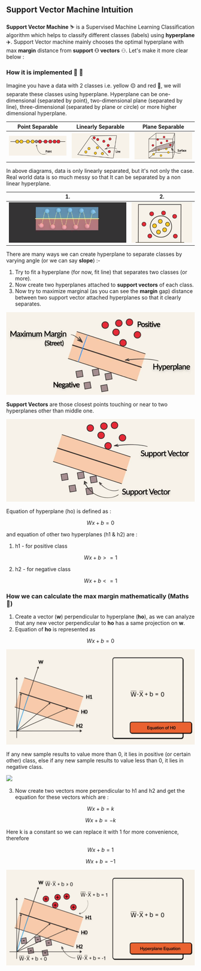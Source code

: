 ## Support Vector Machine Intuition

**Support Vector Machine** ⛷️ is a Supervised Machine Learning Classification algorithm which helps to classify different classes (labels) using **hyperplane** ✈️. Support Vector machine mainly chooses the optimal hyperplane with max **margin** distance from **support ⚇ vectors** ⚇. Let's make it more clear below :

### How it is implemented 🤔 💭

Imagine you have a data with 2 classes i.e. yellow 🟡 and red 🔴, we will separate these classes using hyperplane. Hyperplane can be one-dimensional (separated by point), two-dimensional plane (separated by line), three-dimensional (separated by plane or circle) or more higher dimensional hyperplane.

|Point Separable|Linearly Separable|Plane Separable|
|---------------|------------------|---------------|
|<img src="https://github.com/Hg03/Story-Of-ML/blob/main/assets/pointseparable.png">|<img src="https://github.com/Hg03/Story-Of-ML/blob/main/assets/lineseparable.png">|<img src="https://github.com/Hg03/Story-Of-ML/blob/main/assets/planeseparable.png">|

In above diagrams, data is only linearly separated, but it's not only the case. Real world data is so much messy so that It can be separated by a non linear hyperplane.

|1.|2.|
|--|--|
|<img src="https://github.com/Hg03/Story-Of-ML/blob/main/assets/nonlinear.png">|<img src="https://github.com/Hg03/Story-Of-ML/blob/main/assets/circleseparated.png">|

There are many ways we can create hyperplane to separate classes by varying angle (or we can say **slope**) :- 

1. Try to fit a hyperplane (for now, fit line) that separates two classes (or more).
2. Now create two hyperplanes attached to **support vectors** of each class.
3. Now try to maximize marginal (as you can see the **margin** gap) distance between two support vector attached hyperplanes so that it clearly separates.

<img src="https://github.com/Hg03/Story-Of-ML/blob/main/assets/hyperplanes.png">


**Support Vectors** are those closest points touching or near to two hyperplanes other than middle one.

<img src="https://github.com/Hg03/Story-Of-ML/blob/main/assets/sv.png">

Equation of hyperplane (ho) is defined as :

$$ Wx + b = 0 $$

and equation of other two hyperplanes (h1 & h2) are :

1. h1 - for positive class

$$ Wx + b >= 1 $$

2. h2 - for negative class

$$ Wx + b <=1 $$

### How we can calculate the max margin mathematically (Maths 🎃)

1. Create a vector (**w**) perpendicular to hyperplane (**ho**), as we can analyze that any new vector perpendicular to **ho** has a same projection on **w**.
2. Equation of **ho** is represented as 

$$ Wx + b = 0 $$

<img src = "https://github.com/Hg03/Story-Of-ML/blob/main/assets/hoequation.png">

If any new sample results to value more than 0, it lies in positive (or certain other) class, else if any new sample results to value less than 0, it lies in negative class.

<img src="https://github.com/Hg03/Story-Of-ML/blob/main/assets/twovectors.png">

3. Now create two vectors more perpendicular to h1 and h2 and get the equation for these vectors which are :

$$ Wx + b = k $$

$$ Wx + b = -k $$

Here k is a constant so we can replace it with 1 for more convenience, therefore

$$ Wx + b = 1 $$

$$ Wx + b = -1 $$

<img src="https://github.com/Hg03/Story-Of-ML/blob/main/assets/h12equation.png">














